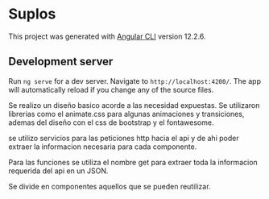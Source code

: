 # Suplos

This project was generated with [Angular CLI](https://github.com/angular/angular-cli) version 12.2.6.

## Development server

Run `ng serve` for a dev server. Navigate to `http://localhost:4200/`. The app will automatically reload if you change any of the source files.

Se realizo un diseño basico acorde a las necesidad expuestas. Se utilizaron librerias como el animate.css para algunas animaciones y transiciones, ademas del diseño con el css de bootstrap y el fontawesome.

se utilizo servicios para las peticiones http hacia el api y de ahi poder extraer la informacion necesaria para cada componente.

Para las funciones se utiliza el nombre get para extraer toda la informacion requerida del api en un JSON. 

Se divide en componentes aquellos que se pueden reutilizar.

